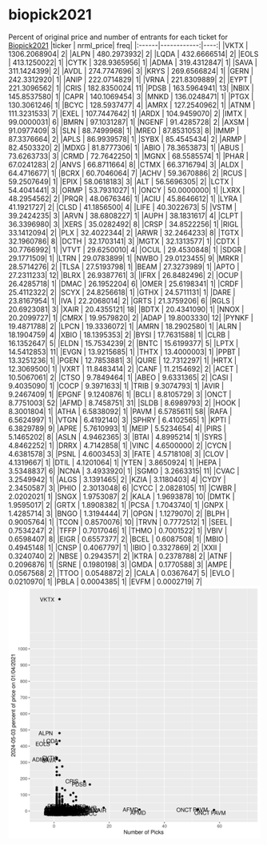 # biopick2021
Percent of original price and number of entrants for each ticket for [Biopick2021](https://twitter.com/hashtag/Biopick2021)
|ticker |   nrml_price| freq|
|:------|------------:|----:|
|VKTX   | 1306.2068904|    2|
|ALPN   |  480.2973932|    2|
|LQDA   |  432.6666514|    2|
|EOLS   |  413.1250022|    1|
|CYTK   |  328.9365956|    1|
|ADMA   |  319.4312847|    1|
|SAVA   |  311.1424399|    2|
|AVDL   |  274.7747696|    3|
|KRYS   |  269.6566824|    1|
|GERN   |  242.3312920|    1|
|ANIP   |  222.0714829|    1|
|VRNA   |  221.8309889|    2|
|EYPT   |  221.3096562|    1|
|CRIS   |  182.8350024|   11|
|PDSB   |  163.5964941|   13|
|NBIX   |  145.8537580|    1|
|CAPR   |  140.1069454|    3|
|MNKD   |  136.0248471|    1|
|PTGX   |  130.3061246|    1|
|BCYC   |  128.5937477|    4|
|AMRX   |  127.2540962|    1|
|ATNM   |  111.3231533|    7|
|EXEL   |  107.7447642|    1|
|ARDX   |  104.9459070|    2|
|IMTX   |   99.0000031|    6|
|BMRN   |   97.1031287|    1|
|NGENF  |   91.4285728|    2|
|AXSM   |   91.0977409|    3|
|SLN    |   88.7499968|    1|
|MREO   |   87.8531053|    8|
|IMMP   |   87.3376664|    2|
|APLS   |   86.9939578|    1|
|SYBX   |   85.4545434|    2|
|ARMP   |   82.4503320|    2|
|MDXG   |   81.8777306|    1|
|ABIO   |   78.3653873|    1|
|ABUS   |   73.6263733|    3|
|CRMD   |   72.7642250|    1|
|MGNX   |   68.5585574|    1|
|PHAR   |   67.0241283|    2|
|ANVS   |   66.8711664|    8|
|CTMX   |   66.3716794|    3|
|ALDX   |   64.4716677|    1|
|BCRX   |   60.7046064|    7|
|ACHV   |   59.3670886|    2|
|RCUS   |   59.2507649|    1|
|EPIX   |   58.0618183|    3|
|ALT    |   56.5696305|    2|
|LCTX   |   54.4041441|    3|
|ORMP   |   53.7931027|    1|
|ONCY   |   50.0000000|    1|
|LXRX   |   48.2954562|    2|
|PRQR   |   48.0676346|    1|
|ACIU   |   45.8646612|    1|
|LYRA   |   41.1921727|    2|
|CLSD   |   41.1856500|    4|
|LIFE   |   40.3022673|    5|
|VSTM   |   39.2424235|    3|
|ARVN   |   38.6808227|    1|
|AUPH   |   38.1831617|    4|
|CLPT   |   36.3396980|    3|
|XERS   |   35.0282492|    8|
|CRSP   |   34.8522256|    1|
|RIGL   |   33.1412094|    2|
|PLX    |   32.4022344|    2|
|ARWR   |   32.2464233|    8|
|TGTX   |   32.1960786|    8|
|DCTH   |   32.1703141|    3|
|MGTX   |   32.1313577|    1|
|CDTX   |   30.7766992|    1|
|VTVT   |   29.6250010|    4|
|OCUL   |   29.4530848|    1|
|SDGR   |   29.1771509|    1|
|LTRN   |   29.0783899|    1|
|NWBO   |   29.0123455|    9|
|MRKR   |   28.5714276|    2|
|TLSA   |   27.5193798|    1|
|BEAM   |   27.3273989|    1|
|APTO   |   27.2311233|   12|
|BLRX   |   26.9387761|    3|
|IFRX   |   26.8482496|    2|
|OCUP   |   26.4285718|    1|
|DMAC   |   26.1952204|    6|
|OMER   |   25.6198341|    1|
|CRDF   |   25.4112322|    2|
|SCYX   |   24.8256618|    1|
|GTHX   |   24.5711131|    1|
|DARE   |   23.8167954|    1|
|IVA    |   22.2068014|    2|
|GRTS   |   21.3759206|    6|
|RGLS   |   20.6923081|    3|
|XAIR   |   20.4355121|   18|
|BDTX   |   20.4341090|    1|
|NNOX   |   20.2099727|    1|
|CMRX   |   19.9579820|    2|
|ADAP   |   19.8003330|   12|
|PYNKF  |   19.4871788|    2|
|LPCN   |   19.3336072|    1|
|AMRN   |   18.2902580|    1|
|ALRN   |   18.1904759|    4|
|XBIO   |   18.1395353|    2|
|BYSI   |   17.7631588|    1|
|CLRB   |   16.1352647|    5|
|ELDN   |   15.7534239|    2|
|BNTC   |   15.6199377|    5|
|LPTX   |   14.5412853|   11|
|EVGN   |   13.9215685|    1|
|THTX   |   13.4000003|    1|
|PPBT   |   13.3251236|    1|
|PGEN   |   12.7853881|    3|
|QURE   |   12.7312297|    1|
|HRTX   |   12.3069500|    1|
|VXRT   |   11.8483414|    2|
|CANF   |   11.2154692|    2|
|ACET   |   10.5067061|    2|
|CTSO   |    9.7849464|    1|
|ABEO   |    9.6331365|    2|
|CASI   |    9.4035090|    1|
|COCP   |    9.3971633|    1|
|TRIB   |    9.3074793|    1|
|AVIR   |    9.2467409|    1|
|EPGNF  |    9.1240876|    1|
|BCLI   |    8.8105729|    3|
|ONCT   |    8.7751003|   52|
|AFMD   |    8.7458751|   31|
|SLDB   |    8.6989793|    2|
|HOOK   |    8.3001804|    1|
|ATHA   |    6.5838092|    1|
|PAVM   |    6.5785611|   58|
|RAFA   |    6.5624997|    1|
|VTGN   |    6.4192140|    3|
|SPHRY  |    6.4102565|    1|
|KPTI   |    6.3829789|    9|
|APRE   |    5.7610993|    1|
|MEIP   |    5.5234654|    4|
|PIRS   |    5.1465202|    8|
|ASLN   |    4.9462365|    3|
|BTAI   |    4.8995214|    1|
|SYRS   |    4.8462252|    1|
|DRRX   |    4.7142858|    1|
|VINC   |    4.6500000|    2|
|CYCN   |    4.6381578|    3|
|PSNL   |    4.6003453|    3|
|FATE   |    4.5718108|    3|
|CLOV   |    4.1319667|    1|
|DTIL   |    4.1201064|    1|
|YTEN   |    3.8650924|    1|
|HEPA   |    3.5348837|    6|
|NCNA   |    3.4933920|    1|
|SGMO   |    3.2663315|   11|
|CVAC   |    3.2549942|    1|
|ALGS   |    3.1391465|    2|
|KZIA   |    3.1180403|    4|
|CYDY   |    2.3450587|    3|
|PHIO   |    2.3013048|    6|
|CYCC   |    2.0828105|   11|
|CWBR   |    2.0202021|    1|
|SNGX   |    1.9753087|    2|
|KALA   |    1.9693878|   10|
|DMTK   |    1.9595017|    2|
|GRTX   |    1.8908382|    1|
|PCSA   |    1.7043740|    1|
|GNPX   |    1.4285714|    3|
|BNGO   |    1.3194444|    7|
|OPGN   |    1.1279070|    2|
|BLPH   |    0.9005764|    1|
|TCON   |    0.8570076|   10|
|TRVN   |    0.7772512|    1|
|SEEL   |    0.7534247|    2|
|TFFP   |    0.7017046|    1|
|THMO   |    0.7001522|    1|
|VBIV   |    0.6598407|    8|
|EIGR   |    0.6557377|    2|
|BCEL   |    0.6087508|    1|
|MBIO   |    0.4945148|    1|
|CNSP   |    0.4067797|    1|
|IBIO   |    0.3327869|    2|
|XXII   |    0.3240740|    2|
|NBSE   |    0.2943571|    2|
|KTRA   |    0.2378788|    2|
|ATNF   |    0.2096876|    1|
|SRNE   |    0.1980198|    3|
|GMDA   |    0.1770588|    3|
|AMPE   |    0.0567568|    2|
|TTOO   |    0.0548872|    2|
|CALA   |    0.0367647|    5|
|EVLO   |    0.0210970|    1|
|PBLA   |    0.0004385|    1|
|EVFM   |    0.0002719|    7|
![retvspicks](biopicks.png?raw=true)
